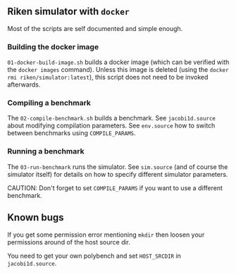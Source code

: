 ## Riken simulator with `docker`
Most of the scripts are self documented and simple enough.

### Building the docker image
`01-docker-build-image.sh` builds a docker image (which can be
verified with the `docker images` command).  Unless this image is
deleted (using the `docker rmi riken/simulator:latest`), this script
does not need to be invoked afterwards.

### Compiling a benchmark
The `02-compile-benchmark.sh` builds a benchmark. See
`jacobi1d.source` about modifying compilation parameters.  See
`env.source` how to switch between benchmarks using `COMPILE_PARAMS`.

### Running a benchmark
The `03-run-benchmark` runs the simulator.  See `sim.source` (and of
course the simulator itself) for details on how to specify different
simulator parameters.

CAUTION: Don't forget to set `COMPILE_PARAMS` if you want to use a
different benchmark.

## Known bugs
If you get some permission error mentioning `mkdir` then loosen your
permissions around of the host source dir.

You need to get your own polybench and set `HOST_SRCDIR` in
`jacobi1d.source`.
